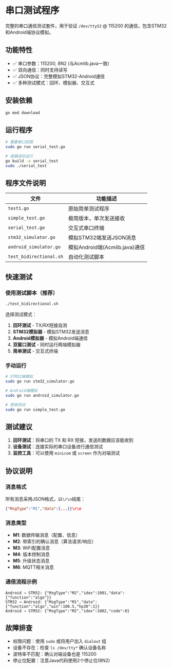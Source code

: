 # 串口测试程序

完整的串口通信测试套件，用于验证 `/dev/ttyS3` @ 115200 的通信，包含STM32和Android端协议模拟。

## 功能特性
- ✅ 串口参数：115200, 8N2 (与Acmlib.java一致)
- ✅ 双向通信：同时支持读写
- ✅ JSON协议：完整模拟STM32-Android通信
- ✅ 多种测试模式：回环、模拟器、交互式

## 安装依赖
```bash
go mod download
```

## 运行程序
```bash
# 需要串口权限
sudo go run serial_test.go

# 或编译后运行
go build -o serial_test
sudo ./serial_test
```

## 程序文件说明

| 文件 | 功能描述 |
|------|----------|
| `test1.go` | 原始简单测试程序 |
| `simple_test.go` | 极简版本，单次发送接收 |
| `serial_test.go` | 交互式串口终端 |
| `stm32_simulator.go` | 模拟STM32端发送JSON消息 |
| `android_simulator.go` | 模拟Android端(Acmlib.java)通信 |
| `test_bidirectional.sh` | 自动化测试脚本 |

## 快速测试

### 使用测试脚本（推荐）
```bash
./test_bidirectional.sh
```
选择测试模式：
1. **回环测试** - TX/RX短接自测
2. **STM32模拟器** - 模拟STM32发送消息
3. **Android模拟器** - 模拟Android端通信
4. **双窗口测试** - 同时运行两端模拟器
5. **简单测试** - 交互式终端

### 手动运行
```bash
# STM32端模拟
sudo go run stm32_simulator.go

# Android端模拟
sudo go run android_simulator.go

# 简单测试
sudo go run simple_test.go
```

## 测试建议
1. **回环测试**：将串口的 TX 和 RX 短接，发送的数据应该能收到
2. **设备测试**：连接实际的串口设备进行通信测试
3. **监控工具**：可以使用 `minicom` 或 `screen` 作为对端测试

## 协议说明

### 消息格式
所有消息采用JSON格式，以`\r\n`结尾：
```json
{"MsgType":"M1","data":{...}}\r\n
```

### 消息类型
- **M1**: 数据传输消息（配置、信息）
- **M2**: 带索引的确认消息（算法请求/响应）
- **M3**: WiFi配置消息
- **M4**: 版本控制消息
- **M5**: 升级状态消息
- **M6**: MQTT相关消息

### 通信流程示例
```
Android → STM32: {"MsgType":"M2","idex":1001,"data":{"function":"algo"}}
STM32 → Android: {"MsgType":"M1","data":{"function":"algo","win":100.5,"hp30":1}}
Android → STM32: {"MsgType":"M2","idex":1002,"code":0}
```

## 故障排查
- 权限问题：使用 `sudo` 或将用户加入 `dialout` 组
- 设备不存在：检查 `ls /dev/tty*` 确认设备名称
- 波特率不匹配：确认对端设备也是 115200
- 停止位配置：注意Java代码使用2个停止位(8N2)